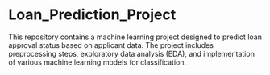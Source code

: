 # Loan_Prediction_Project
This repository contains a machine learning project designed to predict loan approval status based on applicant data. The project includes preprocessing steps, exploratory data analysis (EDA), and implementation of various machine learning models for classification.
